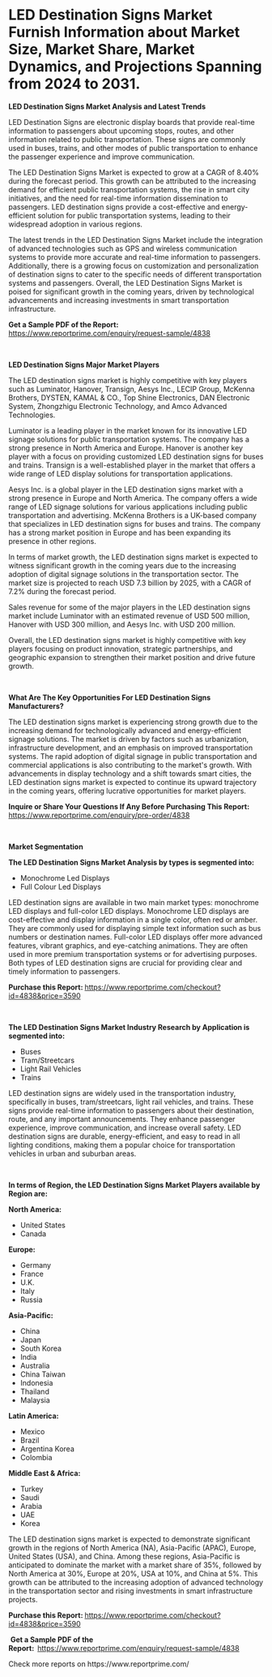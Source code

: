 <p><h1>LED Destination Signs Market Furnish Information about Market Size, Market Share, Market Dynamics, and Projections Spanning from 2024 to 2031.</h1></p><p><strong>LED Destination Signs Market Analysis and Latest Trends</strong></p>
<p><p>LED Destination Signs are electronic display boards that provide real-time information to passengers about upcoming stops, routes, and other information related to public transportation. These signs are commonly used in buses, trains, and other modes of public transportation to enhance the passenger experience and improve communication.</p><p>The LED Destination Signs Market is expected to grow at a CAGR of 8.40% during the forecast period. This growth can be attributed to the increasing demand for efficient public transportation systems, the rise in smart city initiatives, and the need for real-time information dissemination to passengers. LED destination signs provide a cost-effective and energy-efficient solution for public transportation systems, leading to their widespread adoption in various regions.</p><p>The latest trends in the LED Destination Signs Market include the integration of advanced technologies such as GPS and wireless communication systems to provide more accurate and real-time information to passengers. Additionally, there is a growing focus on customization and personalization of destination signs to cater to the specific needs of different transportation systems and passengers. Overall, the LED Destination Signs Market is poised for significant growth in the coming years, driven by technological advancements and increasing investments in smart transportation infrastructure.</p></p>
<p><strong>Get a Sample PDF of the Report:&nbsp;</strong> <a href="https://www.reportprime.com/enquiry/request-sample/4838">https://www.reportprime.com/enquiry/request-sample/4838</a></p>
<p>&nbsp;</p>
<p><strong>LED Destination Signs Major Market Players</strong></p>
<p><p>The LED destination signs market is highly competitive with key players such as Luminator, Hanover, Transign, Aesys Inc., LECIP Group, McKenna Brothers, DYSTEN, KAMAL & CO., Top Shine Electronics, DAN Electronic System, Zhongzhigu Electronic Technology, and Amco Advanced Technologies. </p><p>Luminator is a leading player in the market known for its innovative LED signage solutions for public transportation systems. The company has a strong presence in North America and Europe. Hanover is another key player with a focus on providing customized LED destination signs for buses and trains. Transign is a well-established player in the market that offers a wide range of LED display solutions for transportation applications.</p><p>Aesys Inc. is a global player in the LED destination signs market with a strong presence in Europe and North America. The company offers a wide range of LED signage solutions for various applications including public transportation and advertising. McKenna Brothers is a UK-based company that specializes in LED destination signs for buses and trains. The company has a strong market position in Europe and has been expanding its presence in other regions.</p><p>In terms of market growth, the LED destination signs market is expected to witness significant growth in the coming years due to the increasing adoption of digital signage solutions in the transportation sector. The market size is projected to reach USD 7.3 billion by 2025, with a CAGR of 7.2% during the forecast period.</p><p>Sales revenue for some of the major players in the LED destination signs market include Luminator with an estimated revenue of USD 500 million, Hanover with USD 300 million, and Aesys Inc. with USD 200 million.</p><p>Overall, the LED destination signs market is highly competitive with key players focusing on product innovation, strategic partnerships, and geographic expansion to strengthen their market position and drive future growth.</p></p>
<p>&nbsp;</p>
<p><strong>What Are The Key Opportunities For LED Destination Signs Manufacturers?</strong></p>
<p><p>The LED destination signs market is experiencing strong growth due to the increasing demand for technologically advanced and energy-efficient signage solutions. The market is driven by factors such as urbanization, infrastructure development, and an emphasis on improved transportation systems. The rapid adoption of digital signage in public transportation and commercial applications is also contributing to the market's growth. With advancements in display technology and a shift towards smart cities, the LED destination signs market is expected to continue its upward trajectory in the coming years, offering lucrative opportunities for market players.</p></p>
<p><strong>Inquire or Share Your Questions If Any Before Purchasing This Report:</strong> <a href="https://www.reportprime.com/enquiry/pre-order/4838">https://www.reportprime.com/enquiry/pre-order/4838</a></p>
<p>&nbsp;</p>
<p><strong>Market Segmentation</strong></p>
<p><strong>The LED Destination Signs Market Analysis by types is segmented into:</strong></p>
<p><ul><li>Monochrome Led Displays</li><li>Full Colour Led Displays</li></ul></p>
<p><p>LED destination signs are available in two main market types: monochrome LED displays and full-color LED displays. Monochrome LED displays are cost-effective and display information in a single color, often red or amber. They are commonly used for displaying simple text information such as bus numbers or destination names. Full-color LED displays offer more advanced features, vibrant graphics, and eye-catching animations. They are often used in more premium transportation systems or for advertising purposes. Both types of LED destination signs are crucial for providing clear and timely information to passengers.</p></p>
<p><strong>Purchase this Report:&nbsp;</strong><a href="https://www.reportprime.com/checkout?id=4838&price=3590">https://www.reportprime.com/checkout?id=4838&price=3590</a></p>
<p>&nbsp;</p>
<p><strong>The LED Destination Signs Market Industry Research by Application is segmented into:</strong></p>
<p><ul><li>Buses</li><li>Tram/Streetcars</li><li>Light Rail Vehicles</li><li>Trains</li></ul></p>
<p><p>LED destination signs are widely used in the transportation industry, specifically in buses, tram/streetcars, light rail vehicles, and trains. These signs provide real-time information to passengers about their destination, route, and any important announcements. They enhance passenger experience, improve communication, and increase overall safety. LED destination signs are durable, energy-efficient, and easy to read in all lighting conditions, making them a popular choice for transportation vehicles in urban and suburban areas.</p></p>
<p>&nbsp;</p>
<p><strong>In terms of Region, the LED Destination Signs Market Players available by Region are:</strong></p>
<p>
    <p> <strong> North America: </strong>
        <ul>
            <li>United States</li>
            <li>Canada</li>
        </ul>
        </p> 
    <p> <strong> Europe: </strong>
        <ul>
            <li>Germany</li>
            <li>France</li>
            <li>U.K.</li>
            <li>Italy</li>
            <li>Russia</li>
        </ul>
        </p> 
    <p> <strong> Asia-Pacific: </strong>
        <ul>
            <li>China</li>
            <li>Japan</li>
            <li>South Korea</li>
            <li>India</li>
            <li>Australia</li>
            <li>China Taiwan</li>
            <li>Indonesia</li>
            <li>Thailand</li>
            <li>Malaysia</li>
        </ul>
        </p> 
    <p> <strong> Latin America: </strong>
        <ul>
            <li>Mexico</li>
            <li>Brazil</li>
            <li>Argentina Korea</li>
            <li>Colombia</li>
        </ul>
        </p> 
    <p> <strong> Middle East & Africa: </strong>
        <ul>
            <li>Turkey</li>
            <li>Saudi</li>
            <li>Arabia</li>
            <li>UAE</li>
            <li>Korea</li>
        </ul>
    </p>
    </p>
<p><p>The LED destination signs market is expected to demonstrate significant growth in the regions of North America (NA), Asia-Pacific (APAC), Europe, United States (USA), and China. Among these regions, Asia-Pacific is anticipated to dominate the market with a market share of 35%, followed by North America at 30%, Europe at 20%, USA at 10%, and China at 5%. This growth can be attributed to the increasing adoption of advanced technology in the transportation sector and rising investments in smart infrastructure projects.</p></p>
<p><strong>Purchase this Report: </strong><a href="https://www.reportprime.com/checkout?id=4838&price=3590">https://www.reportprime.com/checkout?id=4838&price=3590</a></p>
<p>&nbsp;<strong>Get a Sample PDF of the Report:&nbsp;&nbsp;</strong><a href="https://www.reportprime.com/enquiry/request-sample/4838">https://www.reportprime.com/enquiry/request-sample/4838</a></p>
<p><strong></strong></p>
<p>Check more reports on https://www.reportprime.com/</p>